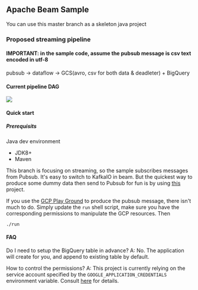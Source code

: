 ## Apache Beam Sample

You can use this master branch as a skeleton java project

### Proposed streaming pipeline

#### IMPORTANT: in the sample code, assume the pubsub message is csv text encoded in utf-8

pubsub -> dataflow -> GCS(avro, csv for both data & deadleter) + BigQuery

#### Current pipeline DAG
![](https://raw.githubusercontent.com/bindiego/raycom/streaming/miscs/pipeline_dag.png)

#### Quick start

##### Prerequisits
Java dev environment
- JDK8+
- Maven

This branch is focusing on streaming, so the sample subscribes messages from Pubsub. It's easy to switch to KafkaIO in beam. But the quickest way to produce some dummy data then send to Pubsub for fun is by using [this](https://github.com/bindiego/gcpplayground) project.

If you use the [GCP Play Ground](https://github.com/bindiego/gcpplayground) to produce the pubsub message, there isn't much to do. Simply update the `run` shell script, make sure you have the corresponding permissions to manipulate the GCP resources. Then

```
./run
```

#### FAQ
Do I need to setup the BigQuery table in advance?
A: No. The application will create for you, and append to existing table by default.

How to control the permissions?
A: This project is currently relying on the service account specified by the `GOOGLE_APPLICATION_CREDENTIALS` environment variable. Consult [here](https://cloud.google.com/docs/authentication/getting-started) for details.
